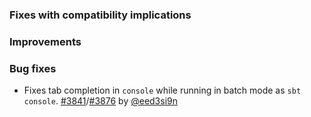   [@eed3si9n]: https://github.com/eed3si9n

  [3841]: https://github.com/sbt/sbt/issues/3841
  [3876]: https://github.com/sbt/sbt/pull/3876

### Fixes with compatibility implications

### Improvements


### Bug fixes

- Fixes tab completion in `console` while running in batch mode as `sbt console`. [#3841][3841]/[#3876][3876] by [@eed3si9n][@eed3si9n]
